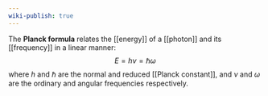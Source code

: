 ```yaml
---
wiki-publish: true
---
```

The **Planck formula** relates the [[energy]] of a [[photon]] and its [[frequency]] in a linear manner:
$$E=h\nu=\hbar\omega$$
where $h$ and $\hbar$ are the normal and reduced [[Planck constant]], and $\nu$ and $\omega$ are the ordinary and angular frequencies respectively.